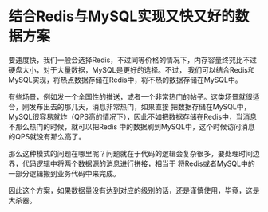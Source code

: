 # 结合Redis与MySQL实现又快又好的数据方案

要速度快，我们一般会选择Redis，不过同等价格的情况下，内存容量终究比不过硬盘大小，对于大量数据，MySQL是更好的选择。不过，
我们可以结合Redis和MySQL实现，将热点数据存储在Redis中，将不热的数据存储在MySQL中。

有些场景，例如发一个全国性的推送，或者一个非常热门的帖子。这类场景就很适合，刚发布出去的那几天，消息非常热门，如果直接
把数据存储在MySQL中，MySQL很容易就炸（QPS高的情况下），因此不如把数据存储在Redis中，当消息不那么热门的时候，就可以把Redis
中的数据刷到MySQL中，这个时候访问消息的QPS就没有那么高了。

那么这种模式的问题在哪里呢？问题就在于代码的逻辑会复杂很多，要处理时间边界，代码逻辑中将两个数据源的消息进行拼接，相当于
将Redis或者MySQL中的一部分逻辑搬到业务代码中来完成。

因此这个方案，如果数据量没有达到对应的级别的话，还是谨慎使用，毕竟，这是大杀器。
